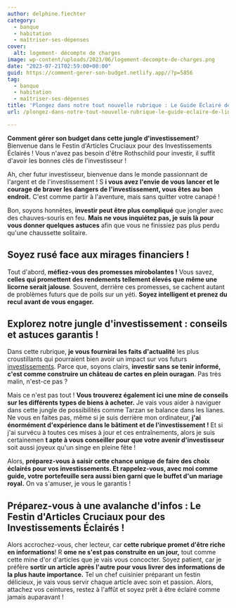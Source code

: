 ```yaml
---
author: delphine.fiechter
category:
  - banque
  - habitation
  - maîtriser-ses-dépenses
cover:
  alt: logement- décompte de charges
image: wp-content/uploads/2023/06/logement-decompte-de-charges.png
date: "2023-07-21T02:59:00+00:00"
guid: https://comment-gerer-son-budget.netlify.app//?p=5856
tag:
  - banque
  - habitation
  - maîtriser-ses-dépenses
title: 'Plongez dans notre tout nouvelle rubrique : Le Guide Éclairé de l''Investissement !'
url: /plongez-dans-notre-tout-nouvelle-rubrique-le-guide-eclaire-de-linvestissement/

---
```

**Comment gérer son budget dans cette jungle d'investissement**? Bienvenue dans le Festin d'Articles Cruciaux pour des Investissements Éclairés ! Vous n'avez pas besoin d'être Rothschild pour investir, il suffit d'avoir les bonnes clés de l'investisseur !

Ah, cher futur investisseur, bienvenue dans le monde passionnant de l'argent et de l'investissement ! S **i vous avez l'envie de vous lancer et le courage de braver les dangers de l'investissement, vous êtes au bon endroit.** C'est comme partir à l'aventure, mais sans quitter votre canapé !

Bon, soyons honnêtes, **investir peut être plus compliqué** que jongler avec des chauves-souris en feu. **Mais ne vous inquiétez pas, je suis là pour vous donner quelques astuces** afin que vous ne finissiez pas plus perdu qu'une chaussette solitaire.

## Soyez rusé face aux mirages financiers !

Tout d'abord, **méfiez-vous des promesses mirobolantes !** Vous savez, **celles qui promettent des rendements tellement élevés que même une licorne serait jalouse**. Souvent, derrière ces promesses, se cachent autant de problèmes futurs que de poils sur un yéti. **Soyez intelligent et prenez du recul avant de vous engager.**

## Explorez notre jungle d'investissement : conseils et astuces garantis !

Dans cette rubrique, **je vous fournirai les faits d'actualité** les plus croustillants qui pourraient bien avoir un impact sur vos futurs [investissements](https://www.larousse.fr/dictionnaires/francais/investissement/44113 "investissements"). Parce que, soyons clairs, **investir sans se tenir informé, c'est comme construire un château de cartes en plein ouragan**. Pas très malin, n'est-ce pas ?

Mais ce n'est pas tout ! **Vous trouverez également ici une mine de conseils sur les différents types de biens à acheter.** Je vais vous aider à naviguer dans cette jungle de possibilités comme Tarzan se balance dans les lianes. Ne vous en faites pas, même si je suis derrière mon ordinateur, **j'ai énormément d'expérience dans le bâtiment et de l'investissement !** Et si j'ai survécu à toutes ces mises à jour et ces entraînements, alors je suis certainemen **t apte à vous conseiller pour que votre avenir d'investisseur** soit aussi joyeux qu'un singe en pleine fête !

Alors, **préparez-vous à saisir cette chance unique de faire des choix éclairés pour vos investissements. Et rappelez-vous, avec moi comme guide, votre portefeuille sera aussi bien garni que le buffet d'un mariage royal.** On va s'amuser, je vous le garantis !

## Préparez-vous à une avalanche d'infos : Le Festin d'Articles Cruciaux pour des Investissements Éclairés !

Alors accrochez-vous, cher lecteur, car **cette rubrique promet d'être riche en informations**! R **ome ne s'est pas construite en un jour,** tout comme cette mine d'or d'articles que je vais vous concocter. Soyez patient, car je préfère **sortir un article après l'autre pour vous livrer des informations de la plus haute importance.** Tel un chef cuisinier préparant un festin délicieux, je vais vous servir chaque article avec soin et passion. Alors, attachez vos ceintures, restez à l'affût et soyez prêt à être éclairé comme jamais auparavant !
